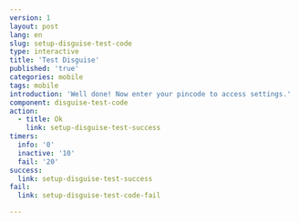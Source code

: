 ```yaml
---
version: 1
layout: post
lang: en
slug: setup-disguise-test-code
type: interactive
title: 'Test Disguise'
published: 'true'
categories: mobile
tags: mobile
introduction: 'Well done! Now enter your pincode to access settings.'
component: disguise-test-code
action:
  - title: Ok
    link: setup-disguise-test-success
timers:
  info: '0'
  inactive: '10'
  fail: '20'
success:
  link: setup-disguise-test-success
fail:
  link: setup-disguise-test-code-fail

---
```


